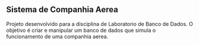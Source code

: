 ## Sistema de Companhia Aerea

Projeto desenvolvido para a disciplina de Laboratorio de Banco de Dados.
O objetivo é criar e manipular um banco de dados que simula o funcionamento de uma companhia aerea.
